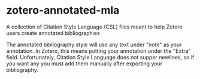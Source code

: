 # zotero-annotated-mla
A collection of Citation Style Language (CSL) files meant to help Zotero users create annotated bibliographies

The annotated bibliography style will use any text under "note" as your annotation. In Zotero, this means putting your annotation under the "Extra" field. Unfortunately, Citation Style Language does not supper newlines, so if you want any you must add them manually after exporting your bibliography.
